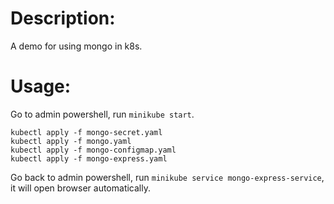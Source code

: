 # Description:
A demo for using mongo in k8s.

# Usage:
Go to admin powershell, run `minikube start`.
```
kubectl apply -f mongo-secret.yaml
kubectl apply -f mongo.yaml
kubectl apply -f mongo-configmap.yaml 
kubectl apply -f mongo-express.yaml
```
Go back to admin powershell, run `minikube service mongo-express-service`, it will open browser automatically.
